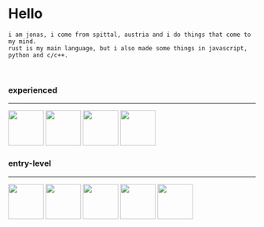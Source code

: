 # Hello

```
i am jonas, i come from spittal, austria and i do things that come to my mind.
rust is my main language, but i also made some things in javascript, python and c/c++.
```
<br>

### experienced
---
<p float="left">
<img src="https://upload.wikimedia.org/wikipedia/commons/thumb/2/20/Rustacean-orig-noshadow.svg/220px-Rustacean-orig-noshadow.svg.png" height="72"></img>
<img src="https://upload.wikimedia.org/wikipedia/commons/thumb/6/6a/JavaScript-logo.png/600px-JavaScript-logo.png" height="72"></img>
<img src="https://www.svgrepo.com/show/452091/python.svg" height="72"></img>
<img src="https://upload.wikimedia.org/wikipedia/commons/thumb/6/61/HTML5_logo_and_wordmark.svg/170px-HTML5_logo_and_wordmark.svg.png" height="72"></img>
</p>


### entry-level
---
<p float="left">
<img src="https://upload.wikimedia.org/wikipedia/commons/thumb/3/35/The_C_Programming_Language_logo.svg/1200px-The_C_Programming_Language_logo.svg.png" height="72"></img>
<img src="https://upload.wikimedia.org/wikipedia/commons/thumb/1/18/ISO_C%2B%2B_Logo.svg/1200px-ISO_C%2B%2B_Logo.svg.png" height="72"></img>
<img src="https://upload.wikimedia.org/wikipedia/commons/thumb/3/35/Tux.svg/1200px-Tux.svg.png" height="72"></img>
<img src="https://upload.wikimedia.org/wikipedia/commons/6/6a/Godot_icon.svg" height="72"></img>
<img src="https://bevyengine.org/assets/bevy_logo_dark.svg" height="72"></img>
</p>
